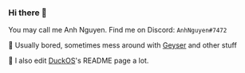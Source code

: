 ### Hi there 👋

<!--
**AnhNguyenlost13/AnhNguyenlost13** is a ✨ _special_ ✨ repository because its `README.md` (this file) appears on your GitHub profile.

Here are some ideas to get you started:

- 🔭 I’m currently working on ...
- 🌱 I’m currently learning ...
- 👯 I’m looking to collaborate on ...
- 🤔 I’m looking for help with ...
- 💬 Ask me about ...
- 📫 How to reach me: ...
- 😄 Pronouns: ...
- ⚡ Fun fact: ...
-->

You may call me Anh Nguyen. Find me on Discord: `AnhNguyen#7472`

🤔 Usually bored, sometimes mess around with [Geyser](https://github.com/GeyserMC/Geyser) and other stuff

📝 I also edit [DuckOS](https://github.com/DuckOS-GitHub/DuckOS)'s README page a lot.
